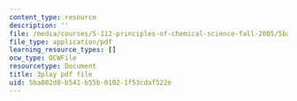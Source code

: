 ```yaml
---
content_type: resource
description: ''
file: /media/courses/5-112-principles-of-chemical-science-fall-2005/5ba802d0b541b55b01021f53cdaf522e_OpmQh1ChWdE.pdf
file_type: application/pdf
learning_resource_types: []
ocw_type: OCWFile
resourcetype: Document
title: 3play pdf file
uid: 5ba802d0-b541-b55b-0102-1f53cdaf522e
---
```

